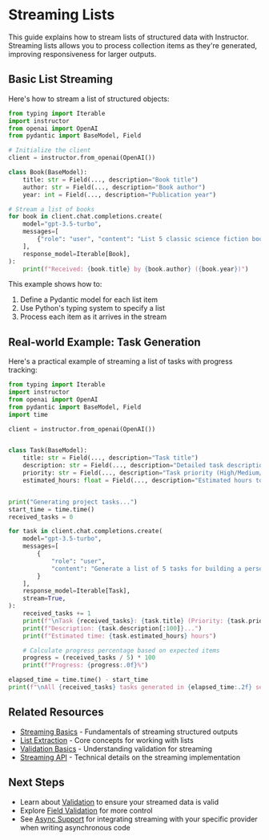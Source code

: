 # Streaming Lists

This guide explains how to stream lists of structured data with Instructor. Streaming lists allows you to process collection items as they're generated, improving responsiveness for larger outputs.

## Basic List Streaming

Here's how to stream a list of structured objects:

```python
from typing import Iterable
import instructor
from openai import OpenAI
from pydantic import BaseModel, Field

# Initialize the client
client = instructor.from_openai(OpenAI())

class Book(BaseModel):
    title: str = Field(..., description="Book title")
    author: str = Field(..., description="Book author")
    year: int = Field(..., description="Publication year")

# Stream a list of books
for book in client.chat.completions.create(
    model="gpt-3.5-turbo",
    messages=[
        {"role": "user", "content": "List 5 classic science fiction books"}
    ],
    response_model=Iterable[Book],
):
    print(f"Received: {book.title} by {book.author} ({book.year})")
```

This example shows how to:
1. Define a Pydantic model for each list item
2. Use Python's typing system to specify a list
3. Process each item as it arrives in the stream

## Real-world Example: Task Generation

Here's a practical example of streaming a list of tasks with progress tracking:

```python
from typing import Iterable
import instructor
from openai import OpenAI
from pydantic import BaseModel, Field
import time

client = instructor.from_openai(OpenAI())


class Task(BaseModel):
    title: str = Field(..., description="Task title")
    description: str = Field(..., description="Detailed task description")
    priority: str = Field(..., description="Task priority (High/Medium/Low)")
    estimated_hours: float = Field(..., description="Estimated hours to complete")


print("Generating project tasks...")
start_time = time.time()
received_tasks = 0

for task in client.chat.completions.create(
    model="gpt-3.5-turbo",
    messages=[
        {
            "role": "user",
            "content": "Generate a list of 5 tasks for building a personal website",
        }
    ],
    response_model=Iterable[Task],
    stream=True,
):
    received_tasks += 1
    print(f"\nTask {received_tasks}: {task.title} (Priority: {task.priority})")
    print(f"Description: {task.description[:100]}...")
    print(f"Estimated time: {task.estimated_hours} hours")

    # Calculate progress percentage based on expected items
    progress = (received_tasks / 5) * 100
    print(f"Progress: {progress:.0f}%")

elapsed_time = time.time() - start_time
print(f"\nAll {received_tasks} tasks generated in {elapsed_time:.2f} seconds")

```

## Related Resources

- [Streaming Basics](./basics.md) - Fundamentals of streaming structured outputs
- [List Extraction](../../learning/patterns/list_extraction.md) - Core concepts for working with lists
- [Validation Basics](../../learning/validation/basics.md) - Understanding validation for streaming
- [Streaming API](../../concepts/partial.md) - Technical details on the streaming implementation

## Next Steps

- Learn about [Validation](../../learning/validation/basics.md) to ensure your streamed data is valid
- Explore [Field Validation](../../learning/validation/field_level_validation.md) for more control
- See [Async Support](../../integrations/index.md) for integrating streaming with your specific provider when writing asynchronous code